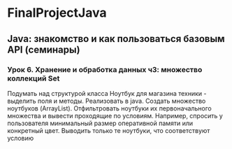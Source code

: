 # FinalProjectJava #
## Java: знакомство и как пользоваться базовым API (семинары) ##
### Урок 6. Хранение и обработка данных ч3: множество коллекций Set ###
Подумать над структурой класса Ноутбук для магазина техники - выделить поля и методы. Реализовать в java.
Создать множество ноутбуков (ArrayList).
Отфильтровать ноутбуки их первоначального множества и вывести проходящие по условиям. Например, спросить у пользователя минимальный размер оперативной памяти или конкретный цвет. Выводить только те ноутбуки, что соответствуют условию
